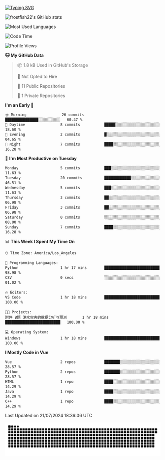 <!--
**frostfish22/frostfish22** is a ✨ _special_ ✨ repository because its `README.md` (this file) appears on your GitHub profile.

Here are some ideas to get you started:

- 🔭 I’m currently working on ...
- 🌱 I’m currently learning ...
- 👯 I’m looking to collaborate on ...
- 🤔 I’m looking for help with ...
- 💬 Ask me about ...
- 📫 How to reach me: ...
- 😄 Pronouns: ...
- ⚡ Fun fact: ...
-->
[![Typing SVG](https://readme-typing-svg.demolab.com?font=Fira+Code&pause=1000&random=false&width=435&lines=%E5%B0%8F%E9%99%88%E5%90%8C%E5%AD%A6%E7%A5%9D%E4%BD%A0%E7%BC%96%E7%A0%81%E6%84%89%E5%BF%AB%F0%9F%8C%88%F0%9F%A4%AD)](https://git.io/typing-svg)

![frostfish22's GitHub stats](https://github-readme-stats.vercel.app/api?username=frostfish22&bg_color=30,e96443,904e95&title_color=fff&text_color=fff)

![Most Used Languages](https://github-readme-stats.vercel.app/api/top-langs/?username=frostfish22&theme=dark&layout=compact)

<!--START_SECTION:waka-->
![Code Time](http://img.shields.io/badge/Code%20Time-24%20hrs%2057%20mins-blue)

![Profile Views](http://img.shields.io/badge/Profile%20Views-15-blue)

**🐱 My GitHub Data** 

> 📦 1.8 kB Used in GitHub's Storage 
 > 
> 🚫 Not Opted to Hire
 > 
> 📜 11 Public Repositories 
 > 
> 🔑 1 Private Repositories 
 > 
**I'm an Early 🐤** 

```text
🌞 Morning                26 commits          ███████████████░░░░░░░░░░   60.47 % 
🌆 Daytime                8 commits           █████░░░░░░░░░░░░░░░░░░░░   18.60 % 
🌃 Evening                2 commits           █░░░░░░░░░░░░░░░░░░░░░░░░   04.65 % 
🌙 Night                  7 commits           ████░░░░░░░░░░░░░░░░░░░░░   16.28 % 
```
📅 **I'm Most Productive on Tuesday** 

```text
Monday                   5 commits           ███░░░░░░░░░░░░░░░░░░░░░░   11.63 % 
Tuesday                  20 commits          ████████████░░░░░░░░░░░░░   46.51 % 
Wednesday                5 commits           ███░░░░░░░░░░░░░░░░░░░░░░   11.63 % 
Thursday                 3 commits           ██░░░░░░░░░░░░░░░░░░░░░░░   06.98 % 
Friday                   3 commits           ██░░░░░░░░░░░░░░░░░░░░░░░   06.98 % 
Saturday                 0 commits           ░░░░░░░░░░░░░░░░░░░░░░░░░   00.00 % 
Sunday                   7 commits           ████░░░░░░░░░░░░░░░░░░░░░   16.28 % 
```


📊 **This Week I Spent My Time On** 

```text
🕑︎ Time Zone: America/Los_Angeles

💬 Programming Languages: 
Python                   1 hr 17 mins        █████████████████████████   98.98 % 
CSV                      0 secs              ░░░░░░░░░░░░░░░░░░░░░░░░░   01.02 % 

🔥 Editors: 
VS Code                  1 hr 18 mins        █████████████████████████   100.00 % 

🐱‍💻 Projects: 
附件 B题 洪水灾害的数据分析与预测       1 hr 18 mins        █████████████████████████   100.00 % 

💻 Operating System: 
Windows                  1 hr 18 mins        █████████████████████████   100.00 % 
```

**I Mostly Code in Vue** 

```text
Vue                      2 repos             ███████░░░░░░░░░░░░░░░░░░   28.57 % 
Python                   2 repos             ███████░░░░░░░░░░░░░░░░░░   28.57 % 
HTML                     1 repo              ████░░░░░░░░░░░░░░░░░░░░░   14.29 % 
Java                     1 repo              ████░░░░░░░░░░░░░░░░░░░░░   14.29 % 
C++                      1 repo              ████░░░░░░░░░░░░░░░░░░░░░   14.29 % 
```




 Last Updated on 21/07/2024 18:36:06 UTC
<!--END_SECTION:waka-->

<picture>
  <source media="(prefers-color-scheme: dark)" srcset="https://raw.githubusercontent.com/frostfish22/frostfish22/output/github-contribution-grid-snake-dark.svg">
  <source media="(prefers-color-scheme: light)" srcset="https://raw.githubusercontent.com/frostfish22/frostfish22/output/github-contribution-grid-snake.svg">
  <img alt="github contribution grid snake animation" src="https://raw.githubusercontent.com/frostfish22/frostfish22/output/github-contribution-grid-snake.svg">
</picture>
